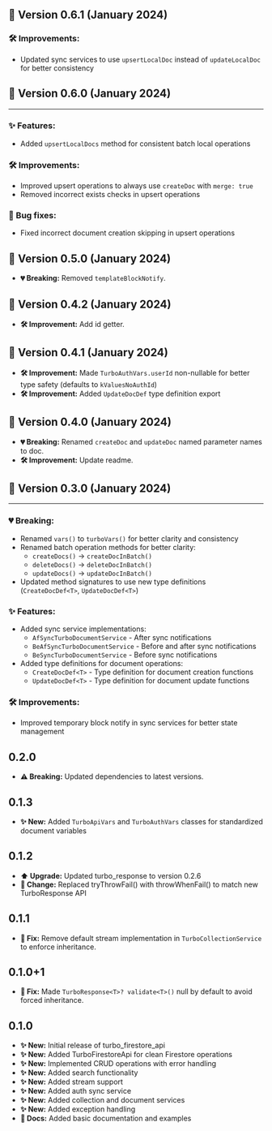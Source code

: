 ## 🚀 Version 0.6.1 (January 2024)

### 🛠️ Improvements:
* Updated sync services to use `upsertLocalDoc` instead of `updateLocalDoc` for better consistency

## 🚀 Version 0.6.0 (January 2024)
---
### ✨ Features:
* Added `upsertLocalDocs` method for consistent batch local operations

### 🛠️ Improvements:
* Improved upsert operations to always use `createDoc` with `merge: true`
* Removed incorrect exists checks in upsert operations

### 🐛 Bug fixes:
* Fixed incorrect document creation skipping in upsert operations

## 🚀 Version 0.5.0 (January 2024)

* **💔 Breaking:** Removed `templateBlockNotify`.

## 🚀 Version 0.4.2 (January 2024)

* **🛠️ Improvement:** Add id getter.

## 🚀 Version 0.4.1 (January 2024)

* **🛠️ Improvement:** Made `TurboAuthVars.userId` non-nullable for better type safety (defaults to `kValuesNoAuthId`)
* **🛠️ Improvement:** Added `UpdateDocDef` type definition export

## 🚀 Version 0.4.0 (January 2024)

* **💔 Breaking:** Renamed `createDoc` and `updateDoc` named parameter names to doc.
* **🛠️ Improvement:** Update readme.

## 🚀 Version 0.3.0 (January 2024)
---
### 💔 Breaking:
* Renamed `vars()` to `turboVars()` for better clarity and consistency
* Renamed batch operation methods for better clarity:
    * `createDocs()` -> `createDocInBatch()`
    * `deleteDocs()` -> `deleteDocInBatch()`
    * `updateDocs()` -> `updateDocInBatch()`
* Updated method signatures to use new type definitions (`CreateDocDef<T>`, `UpdateDocDef<T>`)

### ✨ Features:
* Added sync service implementations:
    * `AfSyncTurboDocumentService` - After sync notifications
    * `BeAfSyncTurboDocumentService` - Before and after sync notifications
    * `BeSyncTurboDocumentService` - Before sync notifications
* Added type definitions for document operations:
    * `CreateDocDef<T>` - Type definition for document creation functions
    * `UpdateDocDef<T>` - Type definition for document update functions

### 🛠️ Improvements:
* Improved temporary block notify in sync services for better state management

## 0.2.0

* **⚠️ Breaking:** Updated dependencies to latest versions.

## 0.1.3

* **✨ New:** Added `TurboApiVars` and `TurboAuthVars` classes for standardized document variables

## 0.1.2

* **⬆️ Upgrade:** Updated turbo_response to version 0.2.6
* **🔄 Change:** Replaced tryThrowFail() with throwWhenFail() to match new TurboResponse API

## 0.1.1

* **🐛 Fix:** Remove default stream implementation in `TurboCollectionService` to enforce inheritance.

## 0.1.0+1

* **🐛 Fix:** Made `TurboResponse<T>? validate<T>()` null by default to avoid forced inheritance. 

## 0.1.0

* **✨ New:** Initial release of turbo_firestore_api
* **✨ New:** Added TurboFirestoreApi for clean Firestore operations
* **✨ New:** Implemented CRUD operations with error handling
* **✨ New:** Added search functionality
* **✨ New:** Added stream support
* **✨ New:** Added auth sync service
* **✨ New:** Added collection and document services
* **✨ New:** Added exception handling
* **📝 Docs:** Added basic documentation and examples
